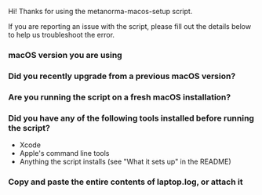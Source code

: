 Hi! Thanks for using the metanorma-macos-setup script.

If you are reporting an issue with the script, please fill out the details
below to help us troubleshoot the error.

### macOS version you are using

### Did you recently upgrade from a previous macOS version?

### Are you running the script on a fresh macOS installation?

### Did you have any of the following tools installed before running the script?

- Xcode
- Apple's command line tools
- Anything the script installs (see "What it sets up" in the README)

### Copy and paste the entire contents of laptop.log, or attach it
